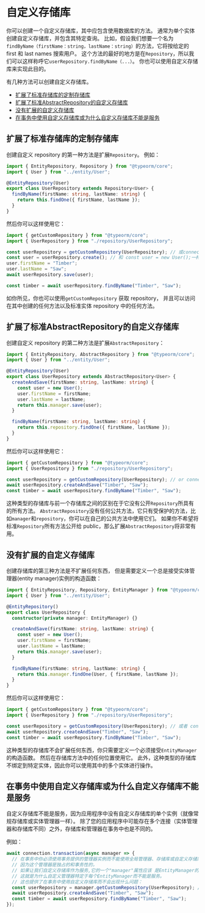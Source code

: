 # 自定义存储库

你可以创建一个自定义存储库，其中应包含使用数据库的方法。
通常为单个实体创建自定义存储库，并包含其特定查询。
比如，假设我们想要一个名为`findByName（firstName：string，lastName：string）`的方法，它将按给定的 first 和 last names 搜索用户。
这个方法的最好的地方是在`Repository`，所以我们可以这样称呼它`userRepository.findByName（...）`。
你也可以使用自定义存储库来实现此目的。

有几种方法可以创建自定义存储库。

  - [扩展了标准存储库的定制存储库](#扩展了标准存储库的定制存储库)
  - [扩展了标准AbstractRepository的自定义存储库](#扩展了标准AbstractRepository的自定义存储库)
  - [没有扩展的自定义存储库](#没有扩展的自定义存储库)
  - [在事务中使用自定义存储库或为什么自定义存储库不能是服务](#在事务中使用自定义存储库或为什么自定义存储库不能是服务)

## 扩展了标准存储库的定制存储库

创建自定义 repository 的第一种方法是扩展`Repository`。
例如：

```typescript
import { EntityRepository, Repository } from "@typeorm/core";
import { User } from "../entity/User";

@EntityRepository(User)
export class UserRepository extends Repository<User> {
  findByName(firstName: string, lastName: string) {
    return this.findOne({ firstName, lastName });
  }
}
```

然后你可以这样使用它：

```typescript
import { getCustomRepository } from "@typeorm/core";
import { UserRepository } from "./repository/UserRepository";

const userRepository = getCustomRepository(UserRepository); // 或connection.getCustomRepository或manager.getCustomRepository（）
const user = userRepository.create(); // 和 const user = new User();一样
user.firstName = "Timber";
user.lastName = "Saw";
await userRepository.save(user);

const timber = await userRepository.findByName("Timber", "Saw");
```

如你所见，你也可以使用`getCustomRepository` 获取 repository，
并且可以访问在其中创建的任何方法以及标准实体 repository 中的任何方法。

## 扩展了标准AbstractRepository的自定义存储库

创建自定义 repository 的第二种方法是扩展`AbstractRepository`：

```typescript
import { EntityRepository, AbstractRepository } from "@typeorm/core";
import { User } from "../entity/User";

@EntityRepository(User)
export class UserRepository extends AbstractRepository<User> {
  createAndSave(firstName: string, lastName: string) {
    const user = new User();
    user.firstName = firstName;
    user.lastName = lastName;
    return this.manager.save(user);
  }

  findByName(firstName: string, lastName: string) {
    return this.repository.findOne({ firstName, lastName });
  }
}
```

然后你可以这样使用它：

```typescript
import { getCustomRepository } from "@typeorm/core";
import { UserRepository } from "./repository/UserRepository";

const userRepository = getCustomRepository(UserRepository); // or connection.getCustomRepository or manager.getCustomRepository()
await userRepository.createAndSave("Timber", "Saw");
const timber = await userRepository.findByName("Timber", "Saw");
```

这种类型的存储库与前一个存储库之间的区别在于它没有公开`Repository`所具有的所有方法。
`AbstractRepository`没有任何公共方法，它只有受保护的方法，比如`manager`和`repository`，你可以在自己的公共方法中使用它们。
如果你不希望将标准`Repository`所有方法公开给 public，那么扩展`AbstractRepository`将非常有用。

## 没有扩展的自定义存储库

创建存储库的第三种方法是不扩展任何东西，
但是需要定义一个总是接受实体管理器(entity manager)实例的构造函数：

```typescript
import { EntityRepository, Repository, EntityManager } from "@typeorm/core";
import { User } from "../entity/User";

@EntityRepository()
export class UserRepository {
  constructor(private manager: EntityManager) {}

  createAndSave(firstName: string, lastName: string) {
    const user = new User();
    user.firstName = firstName;
    user.lastName = lastName;
    return this.manager.save(user);
  }

  findByName(firstName: string, lastName: string) {
    return this.manager.findOne(User, { firstName, lastName });
  }
}
```

然后你可以这样使用它：

```typescript
import { getCustomRepository } from "@typeorm/core";
import { UserRepository } from "./repository/UserRepository";

const userRepository = getCustomRepository(UserRepository); // 或者 connection.getCustomRepository 或者 manager.getCustomRepository()
await userRepository.createAndSave("Timber", "Saw");
const timber = await userRepository.findByName("Timber", "Saw");
```

这种类型的存储库不会扩展任何东西，你只需要定义一个必须接受`EntityManager`的构造函数。 然后在存储库方法中的任何位置使用它。
此外，这种类型的存储库不绑定到特定实体，因此你可以使用其中的多个实体进行操作。

## 在事务中使用自定义存储库或为什么自定义存储库不能是服务

自定义存储库不能是服务，因为应用程序中没有自定义存储库的单个实例（就像常规存储库或实体管理器一样）。
除了您的应用程序中可能存在多个连接（实体管理器和存储库不同）之外，存储库和管理器在事务中也是不同的。

例如：

```typescript
await connection.transaction(async manager => {
  // 在事务中你必须使用事务提供的管理器实例而不能使用全局管理器、存储库或自定义存储库，
  // 因为这个管理器是独占的和事务性的，
  // 如果让我们自定义存储库作为服务,它的一个"manager"属性应该 是EntityManager的唯一实例，但没有全局的EntityManager实例，并且也不可能有。
  // 这就是为什么自定义管理器特定于每个EntityManager而不能是服务。
  // 这也提供了在事务中使用自定义存储库而不会出现什么问题：
  const userRepository = manager.getCustomRepository(UserRepository); // 不要在这里使用全局的getCustomRepository！
  await userRepository.createAndSave("Timber", "Saw");
  const timber = await userRepository.findByName("Timber", "Saw");
});
```
